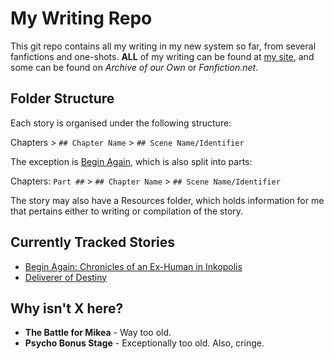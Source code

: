 # My Writing Repo

This git repo contains all my writing in my new system so far, from several fanfictions and one-shots. **ALL** of my writing can be found at [my site](https://neurario.com/writing), and some can be found on *Archive of our Own* or *Fanfiction.net*.

## Folder Structure

Each story is organised under the following structure:

Chapters > `## Chapter Name` > `## Scene Name/Identifier`

The exception is [Begin Again](/Begin%20Again/), which is also split into parts:

Chapters: `Part ##` > `## Chapter Name` > `## Scene Name/Identifier`

The story may also have a Resources folder, which holds information for me that pertains either to writing or compilation of the story.

## Currently Tracked Stories

- [Begin Again: Chronicles of an Ex-Human in Inkopolis](/Begin%20Again/)
- [Deliverer of Destiny](/Deliverer%20of%20Destiny%20(BOTW)/)

## Why isn't X here?

- **The Battle for Mikea** - Way too old. 
- **Psycho Bonus Stage** - Exceptionally too old. Also, cringe.